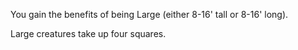You gain the benefits of being Large (either 8-16' tall or 8-16' long).

Large creatures take up four squares.